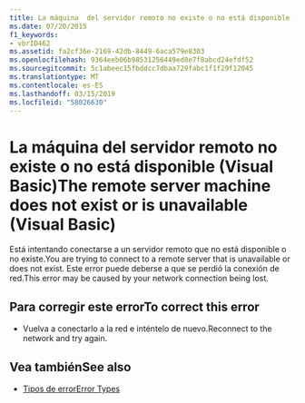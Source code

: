 ```yaml
---
title: La máquina  del servidor remoto no existe o no está disponible (Visual Basic)
ms.date: 07/20/2015
f1_keywords:
- vbrID462
ms.assetid: fa2cf36e-2169-42db-8449-6aca579e8303
ms.openlocfilehash: 9364eeb06b98531256449ed8e7f8abcd24efdf52
ms.sourcegitcommit: 5c1abeec15fbddcc7dbaa729fabc1f1f29f12045
ms.translationtype: MT
ms.contentlocale: es-ES
ms.lasthandoff: 03/15/2019
ms.locfileid: "58026630"
---
```

# <a name="the-remote-server-machine-does-not-exist-or-is-unavailable-visual-basic"></a><span data-ttu-id="25765-102">La máquina  del servidor remoto no existe o no está disponible (Visual Basic)</span><span class="sxs-lookup"><span data-stu-id="25765-102">The remote server machine does not exist or is unavailable (Visual Basic)</span></span>
<span data-ttu-id="25765-103">Está intentando conectarse a un servidor remoto que no está disponible o no existe.</span><span class="sxs-lookup"><span data-stu-id="25765-103">You are trying to connect to a remote server that is unavailable or does not exist.</span></span> <span data-ttu-id="25765-104">Este error puede deberse a que se perdió la conexión de red.</span><span class="sxs-lookup"><span data-stu-id="25765-104">This error may be caused by your network connection being lost.</span></span>  
  
## <a name="to-correct-this-error"></a><span data-ttu-id="25765-105">Para corregir este error</span><span class="sxs-lookup"><span data-stu-id="25765-105">To correct this error</span></span>  
  
-   <span data-ttu-id="25765-106">Vuelva a conectarlo a la red e inténtelo de nuevo.</span><span class="sxs-lookup"><span data-stu-id="25765-106">Reconnect to the network and try again.</span></span>  
  
## <a name="see-also"></a><span data-ttu-id="25765-107">Vea también</span><span class="sxs-lookup"><span data-stu-id="25765-107">See also</span></span>

- [<span data-ttu-id="25765-108">Tipos de error</span><span class="sxs-lookup"><span data-stu-id="25765-108">Error Types</span></span>](../../visual-basic/programming-guide/language-features/error-types.md)
